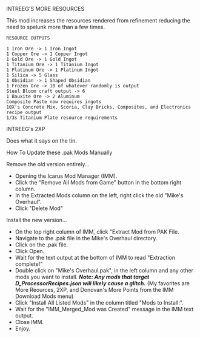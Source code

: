 INTREEG'S MORE RESOURCES

This mod increases the resources rendered from refinement reducing the need to spelunk more than a few times.
	
	RESOURCE OUTPUTS
	
	1 Iron Ore -> 1 Iron Ingot
	1 Copper Ore -> 1 Copper Ingot
	1 Gold Ore -> 1 Gold Ingot
	1 Titanium Ore -> 1 Titanium Ingot
	1 Platinum Ore -> 1 Platinum Ingot
	1 Silica -> 5 Glass
	1 Obsidian -> 1 Shaped Obsidian
	1 Frozen Ore -> 10 of whatever randomly is output
	Steel Bloom craft output -> 6
	1 Bauxite Ore -> 2 Aluminum
	Composite Paste now requires ingots
	10X's Concrete Mix, Scoria, Clay Bricks, Composites, and Electronics recipe output
	1/3s Titanium Plate resource requirements

INTREEG's 2XP

Does what it says on the tin.


How To Update these .pak Mods Manually


Remove the old version entirely...
- Opening the Icarus Mod Manager (IMM).
- Click the "Remove All Mods from Game" button in the bottom right column.
- In the Extracted Mods column on the left, right click the old "Mike's Overhaul".
- Click "Delete Mod"

Install the new version...
- On the top right column of IMM, click "Extract Mod from PAK File.
- Navigate to the .pak file in the Mike's Overhaul directory.
- Click on the .pak file.
- Click Open.
- Wait for the text output at the bottom of IMM to read "Extraction complete!"
- Double click on "Mike's Overhaul.pak", in the left column and any other mods you want to install. ***Note: Any mods that target D_ProcessorRecipes.json will likely cause a glitch.*** (My favorites are More Reources, 2XP, and Donovan's More Points from the IMM Download Mods menu)
- Click "Install All Listed Mods" in the column titled "Mods to Install:".
- Wait for the "IMM_Merged_Mod was Created" message in the IMM text output.
- Close IMM.
- Enjoy.
